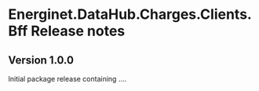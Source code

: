 # Energinet.DataHub.Charges.Clients.Bff Release notes

## Version 1.0.0

Initial package release containing .... 
